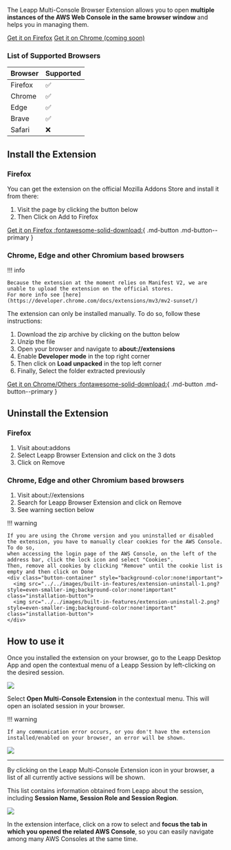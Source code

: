 The Leapp Multi-Console Browser Extension allows you to open **multiple instances of 
the AWS Web Console in the same browser window** and helps you in managing them.

<div class="button-container">
  <a href="https://addons.mozilla.org/en-US/firefox/addon/leapp-multi-console-extension/" class="md-button md-button--primary installation-button">Get it on Firefox<i></i></a>
  <a href="https://d3o59asa8udcq9.cloudfront.net/extension/leapp-extension-chromium-0.1.2.zip" class="md-button md-button--primary installation-button">Get it on Chrome (coming soon)</a>
</div>

### List of Supported Browsers

| Browser                    | Supported
| -------------------------- | ------------------------------------ 
| Firefox                    | :white_check_mark:
| Chrome                     | :white_check_mark:
| Edge                       | :white_check_mark:
| Brave                      | :white_check_mark:
| Safari                     | :x:

## Install the Extension

### Firefox

You can get the extension on the official Mozilla Addons Store and install it from there:

1. Visit the page by clicking the button below
2. Then Click on Add to Firefox

[Get it on Firefox :fontawesome-solid-download:](https://addons.mozilla.org/en-US/firefox/addon/leapp-multi-console-extension/){ .md-button .md-button--primary }

### Chrome, Edge and other Chromium based browsers

!!! info
    
    Because the extension at the moment relies on Manifest V2, we are unable to upload the extension on the official stores. 
    For more info see [here](https://developer.chrome.com/docs/extensions/mv3/mv2-sunset/)

The extension can only be installed manually. To do so, follow these instructions:

1. Download the zip archive by clicking on the button below
2. Unzip the file
3. Open your browser and navigate to **about://extensions**
4. Enable **Developer mode** in the top right corner
5. Then click on **Load unpacked** in the top left corner
6. Finally, Select the folder extracted previously

[Get it on Chrome/Others :fontawesome-solid-download:](https://d3o59asa8udcq9.cloudfront.net/extension/leapp-extension-chromium-0.1.2.zip){ .md-button .md-button--primary }

## Uninstall the Extension

### Firefox

1. Visit about:addons
2. Select Leapp Browser Extension and click on the 3 dots
3. Click on Remove

### Chrome, Edge and other Chromium based browsers

1. Visit about://extensions
2. Search for Leapp Browser Extension and click on Remove
3. See warning section below

!!! warning

    If you are using the Chrome version and you uninstalled or disabled the extension, you have to manually clear cookies for the AWS Console. To do so,
    when accessing the login page of the AWS Console, on the left of the address bar, click the lock icon and select "Cookies". 
    Then, remove all cookies by clicking "Remove" until the cookie list is empty and then click on Done 
    <div class="button-container" style="background-color:none!important">
      <img src="../../images/built-in-features/extension-uninstall-1.png?style=even-smaller-img;background-color:none!important" class="installation-button">
      <img src="../../images/built-in-features/extension-uninstall-2.png?style=even-smaller-img;background-color:none!important" class="installation-button">
    </div>


## How to use it

Once you installed the extension on your browser, go to the Leapp Desktop App and open the contextual menu of a Leapp Session by left-clicking
on the desired session.

![](../../images/built-in-features/leapp-extension.png?style=even-smaller-img)

Select **Open Multi-Console Extension** in the contextual menu. This will open an isolated session in your browser.

!!! warning 
    
    If any communication error occurs, or you don't have the extension installed/enabled on your browser, an error will be shown.

![](../../images/built-in-features/extension-communication-error.png?style=even-smaller-img)

---

By clicking on the Leapp Multi-Console Extension icon in your browser, a list of all currently active sessions will be shown. 

This list contains information obtained from Leapp about the session, including **Session Name, Session Role and Session Region**.

![](../../images/built-in-features/leapp-browser-ui.png?style=even-smaller-img)

In the extension interface, click on a row to select and **focus the tab in which you opened the related AWS Console**, so you can easily navigate among many AWS Consoles
at the same time.


